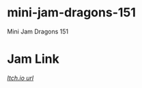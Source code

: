 # mini-jam-dragons-151
Mini Jam Dragons 151

# Jam Link
*[Itch.io url](https://itch.io/jam/mini-jam-151-dragons)*
